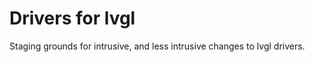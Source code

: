Drivers for lvgl
================

Staging grounds for intrusive, and less intrusive changes to lvgl drivers.
